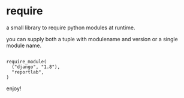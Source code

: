 # require
a small library to require python modules at runtime.

you can supply both a tuple with modulename and version or a single module name.

```from require import require_module

require_module(
  ("django", "1.8"),
  "reportlab",
)
```

enjoy!
